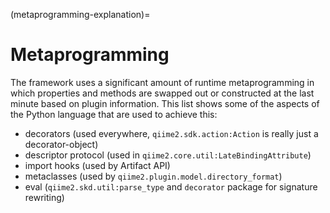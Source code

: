 (metaprogramming-explanation)=
# Metaprogramming

The framework uses a significant amount of runtime metaprogramming in which properties and methods are swapped out or constructed at the last minute based on plugin information.
This list shows some of the aspects of the Python language that are used to achieve this:

- decorators (used everywhere, `qiime2.sdk.action:Action` is really just a decorator-object)
- descriptor protocol (used in `qiime2.core.util:LateBindingAttribute`)
- import hooks (used by Artifact API)
- metaclasses (used by `qiime2.plugin.model.directory_format`)
- eval (`qiime2.skd.util:parse_type` and `decorator` package for signature rewriting)
